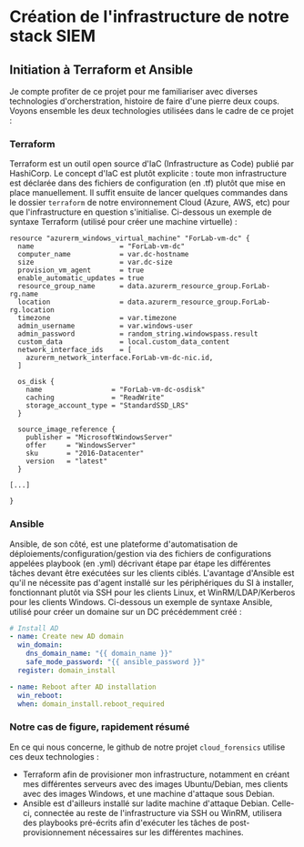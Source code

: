 # Création de l'infrastructure de notre stack SIEM

## Initiation à Terraform et Ansible

Je compte profiter de ce projet pour me familiariser avec diverses technologies d'orcherstration, histoire de faire d'une pierre deux coups. Voyons ensemble les deux technologies utilisées dans le cadre de ce projet : 

### Terraform

Terraform est un outil open source d'IaC (Infrastructure as Code) publié par HashiCorp. Le concept d'IaC est plutôt explicite : toute mon infrastructure est déclarée dans des fichiers de configuration (en .tf) plutôt que mise en place manuellement. Il suffit ensuite de lancer quelques commandes dans le dossier `terraform` de notre environnement Cloud (Azure, AWS, etc) pour que l'infrastructure en question s'initialise. Ci-dessous un exemple de syntaxe Terraform (utilisé pour créer une machine virtuelle) : 

``` 
resource "azurerm_windows_virtual_machine" "ForLab-vm-dc" {
  name                     = "ForLab-vm-dc"
  computer_name            = var.dc-hostname
  size                     = var.dc-size
  provision_vm_agent       = true
  enable_automatic_updates = true
  resource_group_name      = data.azurerm_resource_group.ForLab-rg.name
  location                 = data.azurerm_resource_group.ForLab-rg.location
  timezone                 = var.timezone
  admin_username           = var.windows-user
  admin_password           = random_string.windowspass.result
  custom_data              = local.custom_data_content
  network_interface_ids    = [
    azurerm_network_interface.ForLab-vm-dc-nic.id,
  ]

  os_disk {
    name                 = "ForLab-vm-dc-osdisk"
    caching              = "ReadWrite"
    storage_account_type = "StandardSSD_LRS"
  }

  source_image_reference {
    publisher = "MicrosoftWindowsServer"
    offer     = "WindowsServer"
    sku       = "2016-Datacenter"
    version   = "latest"
  }

[...]

}
```


### Ansible

Ansible, de son côté, est une plateforme d'automatisation de déploiements/configuration/gestion via des fichiers de configurations appelées playbook (en .yml) décrivant étape par étape les différentes tâches devant être exécutées sur les clients ciblés. L'avantage d'Ansible est qu'il ne nécessite pas d'agent installé sur les périphériques du SI à installer, fonctionnant plutôt via SSH pour les clients Linux, et WinRM/LDAP/Kerberos pour les clients Windows. Ci-dessous un exemple de syntaxe Ansible, utilisé pour créer un domaine sur un DC précédemment créé : 

```yaml
# Install AD
- name: Create new AD domain
  win_domain:
    dns_domain_name: "{{ domain_name }}"
    safe_mode_password: "{{ ansible_password }}"
  register: domain_install

- name: Reboot after AD installation
  win_reboot:
  when: domain_install.reboot_required
```


### Notre cas de figure, rapidement résumé

En ce qui nous concerne, le github de notre projet `cloud_forensics` utilise ces deux technologies :

*	Terraform afin de provisioner mon infrastructure, notamment en créant mes différentes serveurs avec des images Ubuntu/Debian, mes clients avec des images Windows, et une machine d'attaque sous Debian.
*	Ansible est d'ailleurs installé sur ladite machine d'attaque Debian. Celle-ci, connectée au reste de l'infrastructure via SSH ou WinRM, utilisera des playbooks pré-écrits afin d'exécuter les tâches de post-provisionnement nécessaires sur les différentes machines.
